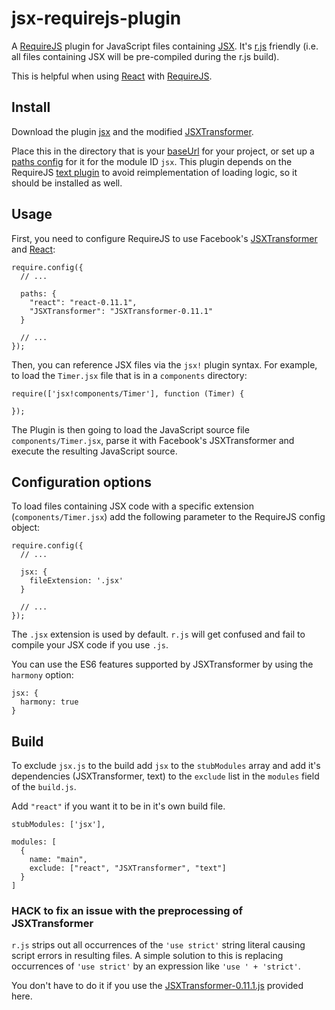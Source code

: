# jsx-requirejs-plugin

A [RequireJS](http://requirejs.org) plugin for JavaScript files containing
[JSX](http://facebook.github.io/react/docs/jsx-in-depth.html). It's
[r.js](http://requirejs.org/docs/download.html#rjs) friendly (i.e. all
files containing JSX will be pre-compiled during the r.js build).

This is helpful when using [React](http://facebook.github.io/react/index.html)
with [RequireJS](http://requirejs.org).

## Install <a name="install"></a>

Download the plugin
[jsx](https://raw.github.com/philix/jsx-requirejs-plugin/master/js/jsx.js)
and the modified
[JSXTransformer](https://raw.github.com/philix/jsx-requirejs-plugin/master/js/JSXTransformer-0.11.1.js).

Place this in the directory that is your
[baseUrl](http://requirejs.org/docs/api.html#config-baseUrl) for your project,
or set up a [paths config](http://requirejs.org/docs/api.html#config-paths)
for it for the module ID `jsx`. This plugin depends on the RequireJS
[text plugin](http://requirejs.org/docs/download.html#text) to avoid
reimplementation of loading logic, so it should be installed as well.

## Usage <a name="usage"></a>

First, you need to configure RequireJS to use Facebook's
[JSXTransformer](https://raw.github.com/philix/jsx-requirejs-plugin/master/js/JSXTransformer-0.11.1.js)
and [React](http://facebook.github.io/react/index.html):

    require.config({
      // ...

      paths: {
        "react": "react-0.11.1",
        "JSXTransformer": "JSXTransformer-0.11.1"
      }

      // ...
    });

Then, you can reference JSX files via the `jsx!` plugin syntax. For example, to load
the `Timer.jsx` file that is in a `components` directory:

    require(['jsx!components/Timer'], function (Timer) {

    });

The Plugin is then going to load the JavaScript source file
`components/Timer.jsx`, parse it with Facebook's JSXTransformer and execute the
resulting JavaScript source.

## Configuration options <a name="options"></a>

To load files containing JSX code with a specific extension
(`components/Timer.jsx`) add the following parameter to the RequireJS config
object:

    require.config({
      // ...

      jsx: {
        fileExtension: '.jsx'
      }

      // ...
    });

The `.jsx` extension is used by default. `r.js` will get confused and fail to
compile your JSX code if you use `.js`.

You can use the ES6 features supported by JSXTransformer by using the `harmony`
option:

    jsx: {
      harmony: true
    }

## Build <a name="build"></a>

To exclude `jsx.js` to the build add `jsx` to the `stubModules` array and add
it's dependencies (JSXTransformer, text) to the `exclude` list in the `modules`
field of the `build.js`.

Add `"react"` if you want it to be in it's own build file.

    stubModules: ['jsx'],

    modules: [
      {
        name: "main",
        exclude: ["react", "JSXTransformer", "text"]
      }
    ]


### HACK to fix an issue with the preprocessing of JSXTransformer

`r.js` strips out all occurrences of the `'use strict'` string literal causing
script errors in resulting files. A simple solution to this is replacing
occurrences of `'use strict'` by an expression like `'use ' + 'strict'`.

You don't have to do it if you use the
[JSXTransformer-0.11.1.js](https://raw.github.com/philix/jsx-requirejs-plugin/master/js/JSXTransformer-0.11.1.js)
provided here.
